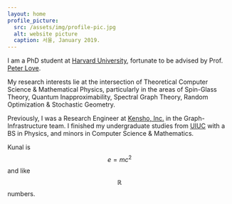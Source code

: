 ```yaml
---
layout: home
profile_picture:
  src: /assets/img/profile-pic.jpg
  alt: website picture
  caption: 서울, January 2019.
---
```


I am a PhD student at <a href="https://www.google.com/url?q=https%3A%2F%2Fwww.seas.harvard.edu%2Fcomputer-science&sa=D&sntz=1&usg=AFQjCNGjg26QHPZ0TDV_KVdv3VHJ0ZsKYg">Harvard University</a>, fortunate to be advised by Prof. <a href="https://www.google.com/url?q=https%3A%2F%2Fsites.google.com%2Fview%2Ftuftsqi&sa=D&sntz=1&usg=AFQjCNHcsMTHG5jtH46FfNZ8OHvDqzM97w">Peter Love</a>.

My research interests lie at the intersection of Theoretical Computer Science & Mathematical Physics, particularly in the areas of Spin-Glass Theory, Quantum Inapproximability, Spectral Graph Theory, Random Optimization & Stochastic Geometry.

Previously, I was a Research Engineer at <a href="https://www.google.com/url?q=https%3A%2F%2Fwww.kensho.com%2F&sa=D&sntz=1&usg=AFQjCNFFNoPaarKyKr6fU23OmUQpKrbyxQ">Kensho, Inc.</a> in the Graph-Infrastructure team. I finished my undergraduate studies from <a href="https://www.google.com/url?q=https%3A%2F%2Fphysics.illinois.edu%2F&sa=D&sntz=1&usg=AFQjCNHRHJYVorx2ldFR6JEe1PHQjmt3oA">UIUC</a> with a BS in Physics, and minors in Computer Science & Mathematics.

Kunal is $$e = mc^2$$ and like $$\mathbb{R}$$ numbers.
